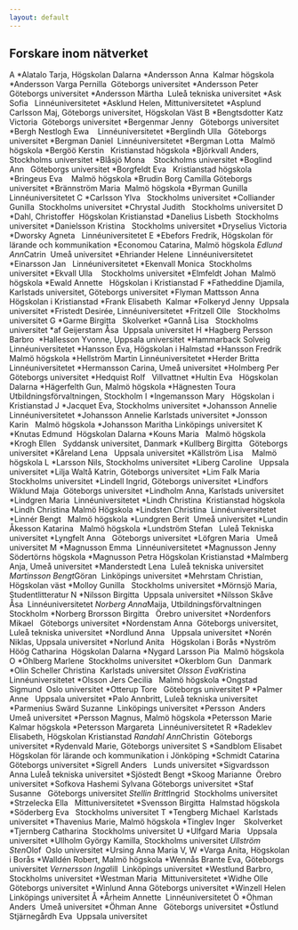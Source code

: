 ```yaml
---
layout: default
---
```


## Forskare inom nätverket

A
*Alatalo Tarja, Högskolan Dalarna
*Andersson Anna  Kalmar högskola
*Andersson Varga Pernilla  Göteborgs universitet
*Andersson Peter  Göteborgs universitet
*Andersson Märtha  Luleå tekniska universitet
*Ask Sofia   Linnéuniversitetet
*Asklund Helen, Mittuniversitetet
*Asplund Carlsson Maj, Göteborgs universitet, Högskolan Väst
B
*Bengtsdotter Katz Victoria  Göteborgs universitet
*Bergenmar Jenny   Göteborgs universitet
*Bergh Nestlogh Ewa    Linnéuniversitetet
*Berglindh Ulla   Göteborgs universitet
*Bergman Daniel  Linnéuniversitetet
*Bergman Lotta   Malmö högskola
*Bergöö Kerstin   Kristianstad högskola
*Björkvall Anders, Stockholms universitet
*Blåsjö Mona    Stockholms universitet
*Boglind Ann   Göteborgs universitet
*Borgfeldt Eva   Kristianstad högskola
*Bringeus Eva    Malmö högskola
*Brudin Borg Camilla Göteborgs universitet
*Brännström Maria  Malmö högskola
*Byrman Gunilla   Linnéuniversitetet
C
*Carlsson Ylva   Stockholms universitet
*Colliander Gunilla  Stockholms universitet
*Chrystal Judith   Stockholms universitet
D
*Dahl, Christoffer  Högskolan Kristianstad
*Danelius Lisbeth  Stockholms universitet
*Danielsson Kristina   Stockholms universitet
*Dryselius Victoria
*Dworsky Agneta   Linnéuniversitetet
E
*Ebefors Fredrik, Högskolan för lärande och kommunikation
*Economou Catarina, Malmö högskola
*Edlund Ann*Catrin  Umeå universitet
*Ehriander Helene  Linnéuniversitetet
*Einarsson Jan   Linnéuniversitetet
*Ekenvall Monica  Stockholms universitet
*Ekvall Ulla    Stockholms universitet
*Elmfeldt Johan  Malmö högskola
*Ewald Annette   Högskolan i Kristianstad
F
*Fatheddine Djamila, Karlstads universitet, Göteborgs universitet
*Flyman Mattsson Anna   Högskolan i Kristianstad
*Frank Elisabeth  Kalmar
*Folkeryd Jenny  Uppsala universitet
*Fristedt Desirée, Linnéuniversitetet
*Fritzell Olle   Stockholms universitet
G
*Garme Birgitta   Skolverket
*Gannå Lisa   Stockholms universitet
*af Geijerstam Åsa  Uppsala universitet
H
*Hagberg Persson Barbro 
*Hallesson Yvonne, Uppsala universitet
*Hammarback Solveig  Linnéuniversitetet
*Hansson Eva, Högskolan i Halmstad
*Hansson Fredrik   Malmö högskola
*Hellström Martin Linnéuniversitetet
*Herder Britta    Linnéuniversitetet
*Hermansson Carina, Umeå universitet
*Holmberg Per   Göteborgs universitet
*Hedquist Rolf   Villvattnet
*Hultin Eva   Högskolan Dalarna
*Hägerfelth Gun, Malmö högskola
*Hägnesten Toura   Utbildningsförvaltningen, Stockholm
I
*Ingemansson Mary   Högskolan i Kristianstad
J
*Jacquet Eva, Stockholms universitet
*Johansson Annelie  Linnéuniversitetet
*Johansson Annelie Karlstads universitet
*Jonsson Karin   Malmö högskola
*Johansson Maritha Linköpings universitet
K
*Knutas Edmund  Högskolan Dalarna
*Kouns Maria   Malmö högskola
*Krogh Ellen   Syddansk universitet, Danmark
*Kullberg Birgitta   Göteborgs universitet
*Kåreland Lena   Uppsala universitet
*Källström Lisa    Malmö högskola
L
*Larsson Nils, Stockholms universitet
*Liberg Caroline   Uppsala universitet
*Lilja Waltå Katrin, Göteborgs universitet
*Lim Falk Maria   Stockholms universitet
*Lindell Ingrid, Göteborgs universitet
*Lindfors Wiklund Maja  Göteborgs universitet
*Lindholm Anna, Karlstads universitet
*Lindgren Maria  Linnéuniversitetet
*Lindh Christina  Kristianstad högskola
*Lindh Christina Malmö Högskola
*Lindsten Christina  Linnéuniversitetet
*Linnér Bengt   Malmö högskola
*Lundgren Berit  Umeå universitet
*Lundin Åkesson Katarina   Malmö högskola
*Lundström Stefan   Luleå Tekniska universitet
*Lyngfelt Anna   Göteborgs universitet
*Löfgren Maria   Umeå universitet
M
*Magnusson Emma  Linnéuniversitetet
*Magnusson Jenny   Södertörns högskola
*Magnusson Petra Högskolan Kristianstad
*Malmberg Anja, Umeå universitet
*Manderstedt Lena  Luleå tekniska universitet
*Martinsson Bengt*Göran  Linköpings universitet
*Mehrstam Christian, Högskolan väst
*Molloy Gunilla   Stockholms universitet
*Mörnsjö Maria,  Studentlitteratur
N
*Nilsson Birgitta  Uppsala universitet
*Nilsson Skåve Åsa  Linnéuniversitetet
*Norberg Anna*Maija, Utbildningsförvaltningen Stockholm
*Norberg Brorsson Birgitta   Örebro universitet
*Nordenfors Mikael   Göteborgs universitet
*Nordenstam Anna  Göteborgs universitet,  Luleå tekniska universitet
*Nordlund Anna   Uppsala universitet
*Norén Niklas, Uppsala universitet
*Norlund Anita   Högskolan i Borås
*Nyström Höög Catharina  Högskolan Dalarna
*Nygard Larsson Pia  Malmö högskola
O
*Ohlberg Marlene  Stockholms universitet
*Okerblom Gun   Danmark
*Olin Scheller Christina  Karlstads universitet
*Olsson Eva*Kristina  Linnéuniversitetet
*Olsson Jers Cecilia   Malmö högskola
*Ongstad Sigmund  Oslo universitet
*Otterup Tore   Göteborgs universitet
P
*Palmer  Anne   Uppsala universitet
*Palo Annbritt, Luleå tekniska universitet
*Parmenius Swärd Suzanne  Linköpings universitet
*Persson  Anders  Umeå universitet
*Persson Magnus, Malmö högskola
*Petersson Marie  Kalmar högskola
*Petersson Margareta  Linnéuniversitetet
R
*Radeklev Elisabeth, Högskolan Kristianstad
*Randahl Ann*Christin  Göteborgs universitet
*Rydenvald Marie, Göteborgs universitet
S
*Sandblom Elisabet  Högskolan för lärande och kommunikation i Jönköping
*Schmidt Catarina Göteborgs universitet
*Sigrell Anders   Lunds universitet
*Sigvardsson Anna Luleå tekniska universitet
*Sjöstedt Bengt
*Skoog Marianne  Örebro universitet
*Sofkova Hashemi Sylvana Göteborgs universitet
*Staf Susanne   Göteborgs universitet
*Stellin Britt*Ingrid  Stockholms universitet
*Strzelecka Ella   Mittuniversitetet
*Svensson Birgitta  Halmstad högskola
*Söderberg Eva   Stockholms universitet
T
*Tengberg Michael  Karlstads universitet
*Thavenius Marie, Malmö högskola
*Tinglev Inger    Skolverket
*Tjernberg Catharina  Stockholms universitet
U
*Ulfgard Maria   Uppsala universitet
*Ullholm György Kamilla, Stockholms universitet
*Ullström Sten*Olof  Oslo universitet
*Ursing Anna Maria
V, W
*Varga Anita, Högskolan i Borås
*Walldén Robert, Malmö högskola
*Wennås Brante Eva, Göteborgs universitet
*Vernersson Inga*lill  Linköpings universitet
*Westlund Barbro, Stockholms universitet
*Westman Maria  Mittuniversitetet
*Widhe Olle  Göteborgs universitet
*Winlund Anna Göteborgs universitet
*Winzell Helen Linköpings universitet
Å
*Årheim Annette  Linnéuniversitetet
Ö
*Öhman Anders  Umeå universitet
*Öhman Anne   Göteborgs universitet
*Östlund Stjärnegårdh Eva  Uppsala universitet
